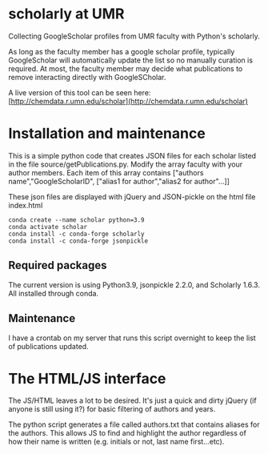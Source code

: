 # scholarly at UMR
 Collecting GoogleScholar profiles from UMR faculty with Python's scholarly.

As long as the faculty member has a google scholar profile, typically GoogleScholar will automatically update the list so no manually curation is required. At most, the faculty
member may decide what publications to remove interacting directly with GoogleSCholar.

A live version of this tool can be seen here: [http://chemdata.r.umn.edu/scholar](http://chemdata.r.umn.edu/scholar)

# Installation and maintenance

This is a simple python code that creates JSON files for each scholar listed in the file source/getPublications.py.
Modify the array faculty with your author members. Each item of this array contains ["authors name","GoogleScholarID", ["alias1 for author","alias2 for author"...]]

These json files are displayed with jQuery and JSON-pickle on the html file index.html

```
conda create --name scholar python=3.9
conda activate scholar
conda install -c conda-forge scholarly
conda install -c conda-forge jsonpickle
```

## Required packages

The current version is using Python3.9, jsonpickle 2.2.0, and Scholarly 1.6.3. All installed through conda.

## Maintenance

I have a crontab on my server that runs this script overnight to keep the list of publications updated.

# The HTML/JS interface

The JS/HTML leaves a lot to be desired. It's just a quick and dirty jQuery (if anyone is still using it?) for basic filtering of authors and years.

The python script generates a file called authors.txt that contains aliases for the authors. This allows JS to find and highlight the author regardless of how their name is written (e.g. initials or not, last name first...etc).
